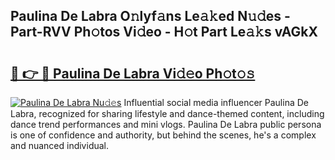 ## Paulina De Labra O𝚗lyf𝚊ns Le𝚊𝚔ed N𝚞𝚍es - Part-RVV Ph𝚘tos Vi𝚍eo - H𝚘t Part Le𝚊𝚔s vAGkX

# <h2><a href="http://hf86rp6.feru.top/?c=Paulina+De+Labra">🔗 👉 🔴 Paulina De Labra Vi𝚍𝚎o Ph𝚘t𝚘𝚜</a></h2>

[![Paulina De Labra Nu𝚍𝚎s](https://i.imgur.com/0TWrTi3.gif)](http://hf86rp6.feru.top/?c=Paulina+De+Labra)
Influential social media influencer Paulina De Labra, recognized for sharing lifestyle and dance-themed content, including dance trend performances and mini vlogs. Paulina De Labra public persona is one of confidence and authority, but behind the scenes, he's a complex and nuanced individual. 
